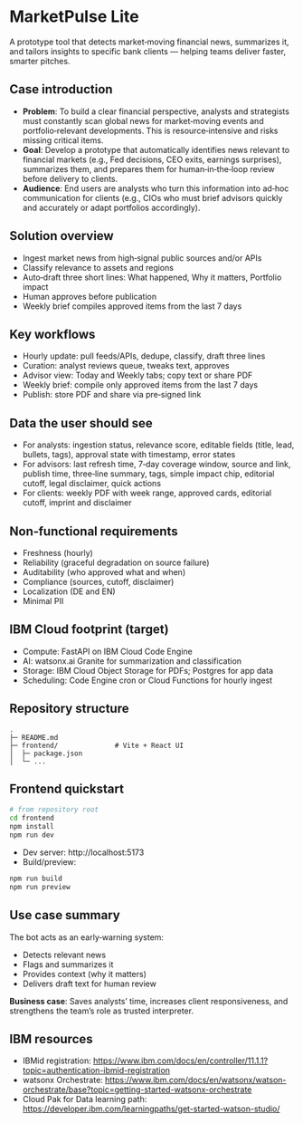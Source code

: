 # MarketPulse Lite

A prototype tool that detects market‑moving financial news, summarizes it, and tailors insights to specific bank clients — helping teams deliver faster, smarter pitches.

## Case introduction

- **Problem**: To build a clear financial perspective, analysts and strategists must constantly scan global news for market‑moving events and portfolio‑relevant developments. This is resource‑intensive and risks missing critical items.
- **Goal**: Develop a prototype that automatically identifies news relevant to financial markets (e.g., Fed decisions, CEO exits, earnings surprises), summarizes them, and prepares them for human‑in‑the‑loop review before delivery to clients.
- **Audience**: End users are analysts who turn this information into ad‑hoc communication for clients (e.g., CIOs who must brief advisors quickly and accurately or adapt portfolios accordingly).

## Solution overview

- Ingest market news from high‑signal public sources and/or APIs
- Classify relevance to assets and regions
- Auto‑draft three short lines: What happened, Why it matters, Portfolio impact
- Human approves before publication
- Weekly brief compiles approved items from the last 7 days

## Key workflows

- Hourly update: pull feeds/APIs, dedupe, classify, draft three lines
- Curation: analyst reviews queue, tweaks text, approves
- Advisor view: Today and Weekly tabs; copy text or share PDF
- Weekly brief: compile only approved items from the last 7 days
- Publish: store PDF and share via pre‑signed link

## Data the user should see

- For analysts: ingestion status, relevance score, editable fields (title, lead, bullets, tags), approval state with timestamp, error states
- For advisors: last refresh time, 7‑day coverage window, source and link, publish time, three‑line summary, tags, simple impact chip, editorial cutoff, legal disclaimer, quick actions
- For clients: weekly PDF with week range, approved cards, editorial cutoff, imprint and disclaimer

## Non‑functional requirements

- Freshness (hourly)
- Reliability (graceful degradation on source failure)
- Auditability (who approved what and when)
- Compliance (sources, cutoff, disclaimer)
- Localization (DE and EN)
- Minimal PII

## IBM Cloud footprint (target)

- Compute: FastAPI on IBM Cloud Code Engine
- AI: watsonx.ai Granite for summarization and classification
- Storage: IBM Cloud Object Storage for PDFs; Postgres for app data
- Scheduling: Code Engine cron or Cloud Functions for hourly ingest

## Repository structure

```
.
├─ README.md
├─ frontend/              # Vite + React UI
│  ├─ package.json
│  └─ ...
```

## Frontend quickstart

```bash
# from repository root
cd frontend
npm install
npm run dev
```

- Dev server: http://localhost:5173
- Build/preview:
```bash
npm run build
npm run preview
```

## Use case summary

The bot acts as an early‑warning system:
- Detects relevant news
- Flags and summarizes it
- Provides context (why it matters)
- Delivers draft text for human review

**Business case**: Saves analysts’ time, increases client responsiveness, and strengthens the team’s role as trusted interpreter.

## IBM resources

- IBMid registration: https://www.ibm.com/docs/en/controller/11.1.1?topic=authentication-ibmid-registration
- watsonx Orchestrate: https://www.ibm.com/docs/en/watsonx/watson-orchestrate/base?topic=getting-started-watsonx-orchestrate
- Cloud Pak for Data learning path: https://developer.ibm.com/learningpaths/get-started-watson-studio/
